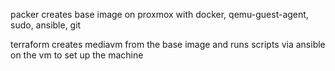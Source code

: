 packer creates base image on proxmox with docker, qemu-guest-agent, sudo, ansible, git

terraform creates mediavm from the base image and runs scripts via ansible on the vm to set up the machine